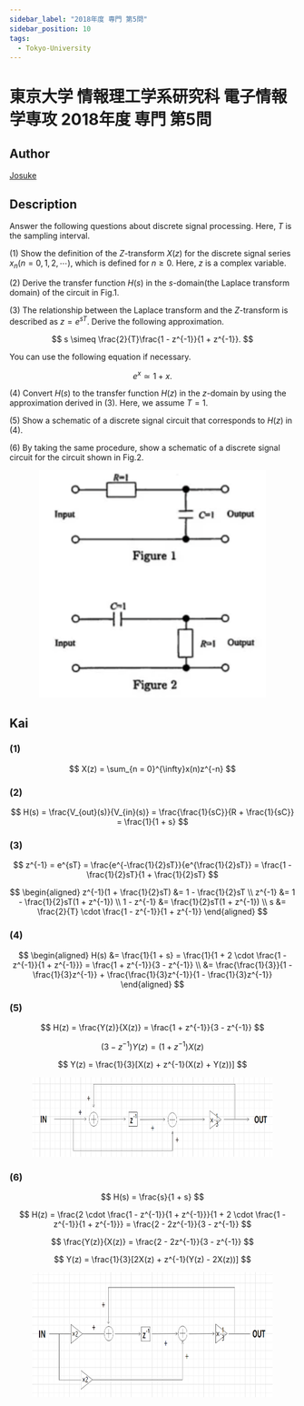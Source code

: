 ```yaml
---
sidebar_label: "2018年度 専門 第5問"
sidebar_position: 10
tags:
  - Tokyo-University
---
```

# 東京大学 情報理工学系研究科 電子情報学専攻 2018年度 専門 第5問 


## **Author**
[Josuke](https://www.xiaohongshu.com/user/profile/6136a1b40000000002025c4f?xhsshare=QQ&appuid=5de61ebb0000000001004b64&apptime=1718276766)

## **Description**
Answer the following questions about discrete signal processing. Here, $T$ is the sampling interval.

(1) Show the definition of the $Z$-transform $X(z)$ for the discrete signal series $x_n(n = 0,1,2,\cdots)$, which is defined for $n \ge 0$. Here, $z$ is a complex variable.

(2) Derive the transfer function $H(s)$ in the $s$-domain(the Laplace transform domain) of the circuit in Fig.1.

(3) The relationship between the Laplace transform and the $Z$-transform is described as $z = e^{sT}$. Derive the following approximation.

$$
s \simeq \frac{2}{T}\frac{1 - z^{-1}}{1 + z^{-1}}.
$$

You can use the following equation if necessary.

$$
e^{x} \simeq 1 + x.
$$

(4) Convert $H(s)$ to the transfer function $H(z)$ in the $z$-domain by using the approximation derived in (3). Here, we assume $T = 1$.

(5) Show a schematic of a discrete signal circuit that corresponds to $H(z)$ in (4).

(6) By taking the same procedure, show a schematic of a discrete signal circuit for the circuit shown in Fig.2.

<figure style="text-align:center;">
  <img src="https://raw.githubusercontent.com/Myyura/the_kai_project_assets/main/kakomonn/tokyo_university/IST/denshi_2018_5_p1.png" width="400" height="400" alt=""/>
</figure>

## **Kai**
### (1)

$$
X(z) = \sum_{n = 0}^{\infty}x(n)z^{-n}
$$

### (2)

$$
H(s) = \frac{V_{out}(s)}{V_{in}(s)} = \frac{\frac{1}{sC}}{R + \frac{1}{sC}} = \frac{1}{1 + s}
$$

### (3)

$$
z^{-1} = e^{sT} = \frac{e^{-\frac{1}{2}sT}}{e^{\frac{1}{2}sT}} = \frac{1 - \frac{1}{2}sT}{1 + \frac{1}{2}sT}
$$

$$
\begin{aligned}
z^{-1}(1 + \frac{1}{2}sT) &= 1 - \frac{1}{2}sT \\
z^{-1} &= 1 - \frac{1}{2}sT(1 + z^{-1}) \\
1 - z^{-1} &= \frac{1}{2}sT(1 + z^{-1}) \\
s &= \frac{2}{T} \cdot \frac{1 - z^{-1}}{1 + z^{-1}}
\end{aligned}
$$

### (4)

$$
\begin{aligned}
H(s) &= \frac{1}{1 + s} = \frac{1}{1 + 2 \cdot \frac{1 - z^{-1}}{1 + z^{-1}}} = \frac{1 + z^{-1}}{3 - z^{-1}} \\
&= \frac{\frac{1}{3}}{1 - \frac{1}{3}z^{-1}} + \frac{\frac{1}{3}z^{-1}}{1 - \frac{1}{3}z^{-1}} 
\end{aligned}
$$

### (5)

$$
H(z) = \frac{Y(z)}{X(z)} = \frac{1 + z^{-1}}{3 - z^{-1}}
$$

$$
(3 - z^{-1})Y(z) = (1 + z^{-1})X(z)
$$

$$
Y(z) = \frac{1}{3}[X(z) + z^{-1}(X(z) + Y(z))]
$$

<figure style="text-align:center;">
  <img src="https://raw.githubusercontent.com/Myyura/the_kai_project_assets/main/kakomonn/tokyo_university/IST/denshi_2018_5_p2.png" width="700" height="140" alt=""/>
</figure>

### (6)

$$
H(s) = \frac{s}{1 + s}
$$

$$
H(z) = \frac{2 \cdot \frac{1 - z^{-1}}{1 + z^{-1}}}{1 + 2 \cdot \frac{1 - z^{-1}}{1 + z^{-1}}} = \frac{2 - 2z^{-1}}{3 - z^{-1}}
$$

$$
\frac{Y(z)}{X(z)} = \frac{2 - 2z^{-1}}{3 - z^{-1}}
$$

$$
Y(z) = \frac{1}{3}[2X(z) + z^{-1}(Y(z) - 2X(z))]
$$

<figure style="text-align:center;">
  <img src="https://raw.githubusercontent.com/Myyura/the_kai_project_assets/main/kakomonn/tokyo_university/IST/denshi_2018_5_p3.png" width="700" height="220" alt=""/>
</figure>